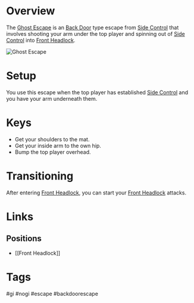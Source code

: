 # Overview
The <u>Ghost Escape</u> is an [Back Door](obsidian://open?vault=Obsidian-BJJ-Notes&file=Escapes%2FBack%20Door%20Escape) type escape from [Side Control](obsidian://open?vault=Obsidian-BJJ-Notes&file=Positions%2FSide%20Control) that involves shooting your arm under the top player and spinning out of [Side Control](obsidian://open?vault=Obsidian-BJJ-Notes&file=Positions%2FSide%20Control) into [Front Headlock](obsidian://open?vault=Obsidian-BJJ-Notes&file=Positions%2FFront%20Headlock).

![Ghost Escape](https://www.bjjee.com/wp-content/uploads/2022/12/Ghost-Escape-from-Side-Control.jpg)
# Setup
You use this escape when the top player has established [Side Control](obsidian://open?vault=Obsidian-BJJ-Notes&file=Positions%2FSide%20Control) and you have your arm underneath them.
# Keys
- Get your shoulders to the mat.
- Get your inside arm to the own hip.
- Bump the top player overhead.
# Transitioning
After entering [Front Headlock](obsidian://open?vault=Obsidian-BJJ-Notes&file=Positions%2FFront%20Headlock), you can start your [Front Headlock](obsidian://open?vault=Obsidian-BJJ-Notes&file=Positions%2FFront%20Headlock) attacks.
# Links
## Positions
- [[Front Headlock]]
# Tags
#gi #nogi  #escape #backdoorescape
